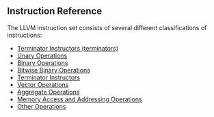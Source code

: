 Instruction Reference
---------------------

The LLVM instruction set consists of several different classifications
of instructions:

- [Terminator Instructors (terminators)](InstructionReference/01TerminatorInstructions.md)
- [Unary Operations](InstructionReference/02UnaryOperations.md)
- [Binary Operations](InstructionReference/03BinaryOperations.md)
- [Bitwise Binary Operations](InstructionReference/04BitwiseBinaryOptions.md)
- [Terminator Instructors](InstructionReference/05TerminatorInstructors.md)
- [Vector Operations](InstructionReference/06VectorOperations.md)
- [Aggregate Operations](InstructionReference/07AggregateOperations.md)
- [Memory Access and Addressing Operations](InstructionReference/08MemoryAccessAndAddressingOperators.md)
- [Other Operations](InstructionReference/09OtherOperators.md)